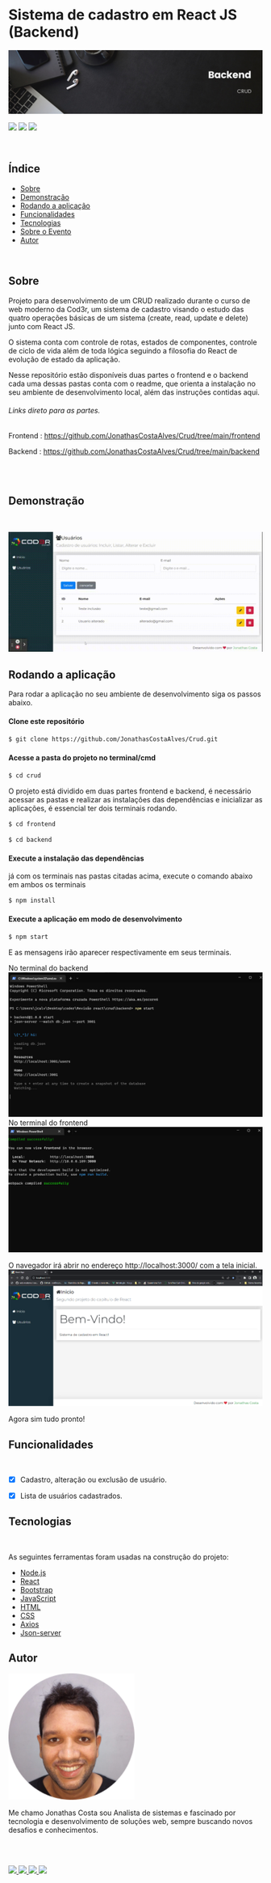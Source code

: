 # Sistema de cadastro em React JS (Backend)
![Demo](./screenshots/banner-backend.png)
 
 
<img src="https://img.shields.io/github/license/JonathasCostaAlves/nlw-return-impulse-web" /> <img src="https://img.shields.io/badge/Node.js-43853D?style=for-the-badge&logo=node.js&logoColor=white" /> <img src="https://img.shields.io/badge/React-20232A?style=for-the-badge&logo=react&logoColor=61DAFB" />
 
</br>
 
## Índice
 
* [Sobre](#Sobre)
* [Demonstração](#Demonstração)
* [Rodando a aplicação](#Rodando-a-aplicação)
* [Funcionalidades](#Funcionalidades)
* [Tecnologias](#Tecnologias)
* [Sobre o Evento](#Sobre-o-Evento)
* [Autor](#Autor)
 
</br>
 
## Sobre  
 
 
 
Projeto para desenvolvimento de  um CRUD realizado durante o curso de web moderno da Cod3r, um sistema de cadastro visando o estudo das quatro operações básicas de um sistema (create, read, update e delete) junto com React JS.
 
O sistema conta com controle de rotas, estados de componentes, controle de ciclo de vida além de toda lógica seguindo a filosofia do React de evolução de estado da aplicação.
 
Nesse repositório estão disponíveis duas partes o frontend e o backend cada uma dessas pastas conta com o readme, que orienta a instalação no seu ambiente de desenvolvimento local, além das instruções contidas aqui.
 
 ###### Links direto para as partes.
 
Frontend : https://github.com/JonathasCostaAlves/Crud/tree/main/frontend
 
Backend : https://github.com/JonathasCostaAlves/Crud/tree/main/backend
 
</br></br>
 
 
 
 
## Demonstração
 
</br>
 
 
![Demo](./screenshots/app.gif)
 
 
 
 
 
 
 
## Rodando a aplicação
 
Para rodar a aplicação no seu ambiente de desenvolvimento siga os passos abaixo.
 
 
#### Clone este repositório
```bash
$ git clone https://github.com/JonathasCostaAlves/Crud.git
```
#### Acesse a pasta do projeto no terminal/cmd
```bash
$ cd crud
```
O projeto está dividido em duas partes frontend e backend, é necessário acessar as pastas e realizar as instalações das dependências e inicializar as aplicações, é essencial ter dois terminais rodando.
```bash
$ cd frontend
```
```bash
$ cd backend
```
 
#### Execute a instalação das dependências
já com os terminais nas pastas citadas acima, execute o comando abaixo em ambos os terminais
 
```bash
$ npm install
```
 
#### Execute a aplicação em modo de desenvolvimento
```bash
$ npm start
```
E as mensagens irão aparecer respectivamente em seus terminais.
 
No terminal do backend
    ![server running](./screenshots/terminal-back.png)
No terminal do frontend
     ![server front](./screenshots/terminal-k.png)
 
 O navegador irá abrir no endereço http://localhost:3000/ com a tela inicial.
 ![initial screen](./screenshots/screen.png)
 
 
 
Agora sim tudo pronto!
 
 
## Funcionalidades
 
</br>
 
- [x] Cadastro, alteração ou exclusão de usuário.
 
- [x] Lista de usuários cadastrados.
 
 
## Tecnologias
 
</br>
 
As seguintes ferramentas foram usadas na construção do projeto:
 
- [Node.js](https://nodejs.org/en/)
- [React](https://pt-br.reactjs.org/)
- [Bootstrap](https://getbootstrap.com/)
- [JavaScript](https://developer.mozilla.org/pt-BR/docs/Web/JavaScript)
- [HTML](https://www.w3schools.com/html/)
- [CSS](https://www.w3schools.com/css/)
- [Axios](https://axios-http.com/ptbr/docs/intro)
- [Json-server](https://www.npmjs.com/package/json-server)
 
 
 
 
## Autor
   
 
 
 <img src="./screenshots/img-jonathas.png" alt="img-jonathas" width="250"></img>
 
 
   Me chamo Jonathas Costa sou Analista de sistemas e fascinado por tecnologia e desenvolvimento de soluções web, sempre buscando novos desafios e conhecimentos.
 
</br></br>
 
<a href="https://www.instagram.com/jonathascostadev/" >
    <img src="https://img.shields.io/badge/Instagram-E4405F?style=for-the-badge&logo=instagram&logoColor=white">
 
</a>
 
<a href="https://www.linkedin.com/in/jonathas-costa-a9844ab1/" >
    <img src="https://img.shields.io/badge/LinkedIn-0077B5?style=for-the-badge&logo=linkedin&logoColor=white">
 
</a>
 
<a href="https://mailito:jcalves182@gmail.com/" >
    <img src="https://img.shields.io/badge/Gmail-D14836?style=for-the-badge&logo=gmail&logoColor=white">
 
</a>
<a href="https://github.com/JonathasCostaAlves" >
    <img src="https://img.shields.io/badge/GitHub-100000?style=for-the-badge&logo=github&logoColor=white">
 
</a>
 
 
 
 
 


